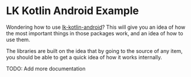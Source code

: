 # LK Kotlin Android Example

Wondering how to use [lk-kotlin-android](https://github.com/lightningkite/lk-kotlin-android)?  This will give you an idea of how the most important things in those packages work, and an idea of how to use them.

The libraries are built on the idea that by going to the source of any item, you should be able to get a quick idea of how it works internally.

TODO: Add more documentation